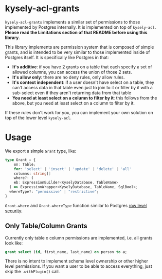 # kysely-acl-grants

`kysely-acl-grants` implements a similar set of permissions to those implemented by Postgres internally.
It is implemented on top of `kysely-acl`. **Please read the Limitations section of that README before using this library**.

This library implements are permission system that is composed of simple grants, and is intended to be very similar to those implemented
inside of Postgres itself. It is specifically like Postgres in that:
- **It's additive**: if you have 2 grants on a table that each specify a set of allowed columns, you can access the union of those 2 sets.
- **It's allow only**: there are no deny rules, only allow rules.
- **It's context independent**: if a user doesn't have select on a table, they can't access data in that table even just to join to it or filter by it with a sub-select even if they aren't returning data from that table
- **You need at least select on a column to filter by it**: this follows from the above, but you need at least select on a column to filter by it.

If these rules don't work for you, you can implement your own solution on top of the lower level `kysely-acl`.

# Usage

We export a simple `Grant` type, like:
```typescript
type Grant = {
	on: Table;
	for: 'select' | 'insert' | 'update' | 'delete' | 'all'
	columns: string[]
	where?: (
    eb: ExpressionBuilder<KyselyDatabase, TableName>
  ) => ExpressionWrapper<KyselyDatabase, TableName, SqlBool>;
  whereType?: "permissive" | "restrictive";
}
```

`Grant.where` and `Grant.whereType` function similar to Postgres [row level security](https://www.postgresql.org/docs/current/sql-createpolicy.html).

<!-- TODO: that you can generate grants dynamically in response to user context -->
<!-- or have them be static -->
<!-- If they are static, they can modify generated types -->
<!-- You can pass a statically defined set of grants to `withPlugin`:
```typescript
// const grantsForUsers
// const grantsForAdmins

const 
``` -->


## Only Table/Column Grants

Currently only table x column permissions are implemented, i.e. all grants look like:
```sql
grant select (id, first_name, last_name) on person to a;
```

There is no intent to implement schema level ownership or other higher level permissions.
If you want a user to be able to access everything, just skip the `.withPlugin()` call.
